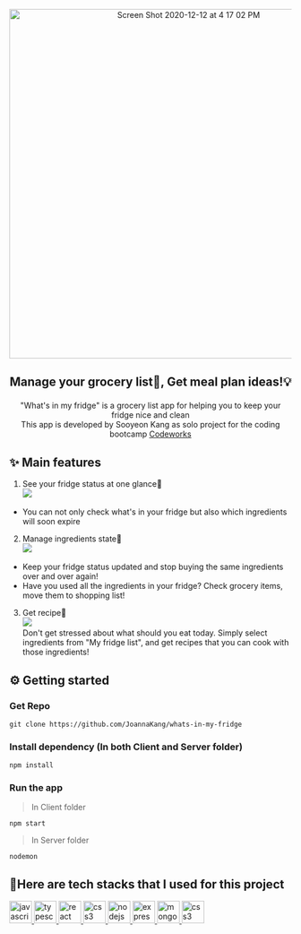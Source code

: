 <p align="center"><img width="624" alt="Screen Shot 2020-12-12 at 4 17 02 PM" src="https://user-images.githubusercontent.com/34419390/101989059-b76b7a80-3c95-11eb-850e-45083e681589.png"></p>
<h2><p align="center">Manage your grocery list📝, Get meal plan ideas!💡</p></h2>
<p align="center">"What's in my fridge" is a grocery list app for helping you to keep your fridge nice and clean </br>
This app is developed by Sooyeon Kang as solo project for the coding bootcamp <a href="https://codeworks.me">Codeworks</a></p>


## ✨ Main features<br/>
1. See your fridge status at one glance👀<br/>
![](https://media.giphy.com/media/4tnwB8Z7nUpjNP1tqc/giphy.gif) <br/>
- You can not only check what's in your fridge but also which ingredients will soon expire<br/>
2. Manage ingredients state🍎 <br/>
![](https://media.giphy.com/media/ZyobVAd5oD8vkLNKfp/giphy.gif) <br/>
- Keep your fridge status updated and stop buying the same ingredients over and over again!<br/>
- Have you used all the ingredients in your fridge? Check grocery items, move them to shopping list!<br/>
3. Get recipe📖 <br/>
![](https://media.giphy.com/media/6tesHVDktr2LahbMfj/giphy.gif) <br/>
Don't get stressed about what should you eat today. Simply select ingredients from "My fridge list", and get recipes that you can cook with those ingredients!

## ⚙️ Getting started

### Get Repo
```
git clone https://github.com/JoannaKang/whats-in-my-fridge
```
### Install dependency (In both Client and Server folder)
```
npm install
```
### Run the app
> In Client folder
```
npm start
```
> In Server folder
```
nodemon
```

## 🤖Here are tech stacks that I used for this project
<p align="left"> 
   <a href="https://developer.mozilla.org/en-US/docs/Web/JavaScript" target="_blank"> <img src="https://devicons.github.io/devicon/devicon.git/icons/javascript/javascript-original.svg" alt="javascript" width="40" height="40"/> </a> 
    <a href="https://icongr.am/devicon/typescript-original.svg?size=128&color=currentColor" target="_blank"> <img src="https://icongr.am/devicon/typescript-original.svg?size=128&color=currentColor" alt="typescript" width="40" height="40"/> </a> 
   <a href="https://reactjs.org/" target="_blank"> <img src="https://devicons.github.io/devicon/devicon.git/icons/react/react-original-wordmark.svg" alt="react" width="40" height="40"/> </a> 
    <a href="https://graphql.github.io/" target="_blank"> <img src="https://user-images.githubusercontent.com/25126281/102015838-d4678280-3d55-11eb-81d2-cd2a79ea3a82.png" alt="css3" width="40" height="40"/> </a> 
   <a href="https://nodejs.org" target="_blank"> <img src="https://devicons.github.io/devicon/devicon.git/icons/nodejs/nodejs-original-wordmark.svg" alt="nodejs" width="40" height="40"/> </a> 
   <a href="https://expressjs.com" target="_blank"> <img src="https://devicons.github.io/devicon/devicon.git/icons/express/express-original-wordmark.svg" alt="express" width="40" height="40"/> </a> 
   <a href="https://www.mongodb.com/" target="_blank"> <img src="https://devicons.github.io/devicon/devicon.git/icons/mongodb/mongodb-original-wordmark.svg" alt="mongodb" width="40" height="40"/> </a> 
   <a href="https://www.w3schools.com/css/" target="_blank"> <img src="https://devicons.github.io/devicon/devicon.git/icons/css3/css3-original-wordmark.svg" alt="css3" width="40" height="40"/> </a> 
</p>

